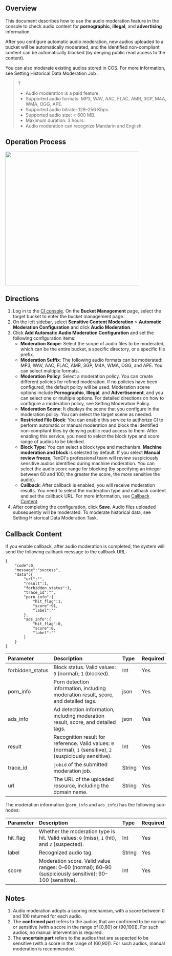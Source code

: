 ## Overview

This document describes how to use the audio moderation feature in the console to check audio content for **pornographic**, **illegal**, and **advertising** information.

After you configure automatic audio moderation, new audios uploaded to a bucket will be automatically moderated, and the identified non-compliant content can be automatically blocked (by denying public read access to the content).

You can also moderate existing audios stored in COS. For more information, see Setting Historical Data Moderation Job .

>?
>- Audio moderation is a paid feature.
>- Supported audio formats: MP3, WAV, AAC, FLAC, AMR, 3GP, M4A, WMA, OGG, APE.
>- Supported audio bitrate: 128–256 Kbps.
>- Supported audio size: < 600 MB.
>- Maximum duration: 3 hours.
>- Audio moderation can recognize Mandarin and English.
>

## Operation Process
<img style="width:418px; max-width: inherit;" src="https://staticintl.cloudcachetci.com/yehe/backend-news/3YaP402_PRELIM__%E6%95%B0%E6%8D%AE%E4%B8%87%E8%B1%A1_%E4%BA%A7%E5%93%81%E7%9B%AE%E5%BD%95_%E4%B8%AD%E8%AF%91%E8%8B%B1_EN-US-1.png" />


## Directions

1. Log in to the [CI console](https://console.cloud.tencent.com/ci). On the **Bucket Management** page, select the target bucket to enter the bucket management page.
2. On the left sidebar, select **Sensitive Content Moderation** > **Automatic Moderation Configuration** and click **Audio Moderation**.
3. Click **Add Automatic Audio Moderation Configuration** and set the following configuration items:
   - **Moderation Scope**: Select the scope of audio files to be moderated, which can be the entire bucket, a specific directory, or a specific file prefix.
   - **Moderation Suffix**: The following audio formats can be moderated: MP3, WAV, AAC, FLAC, AMR, 3GP, M4A, WMA, OGG, and APE. You can select multiple formats.
   - **Moderation Policy**: Select a moderation policy. You can create different policies for refined moderation. If no policies have been configured, the default policy will be used. Moderation scene options include **Pornographic**, **Illegal**, and **Advertisement**, and you can select one or multiple options. For detailed directions on how to configure a moderation policy, see Setting Moderation Policy.
   - **Moderation Scene**: It displays the scene that you configure in the moderation policy. You can select the target scene as needed.
   - **Restricted File Block**: You can enable this service to authorize CI to perform automatic or manual moderation and block the identified non-compliant files by denying public read access to them. After enabling this service, you need to select the block type and score range of audios to be blocked.
   - **Block Type**: You can select a block type and mechanism. **Machine moderation and block** is selected by default. If you select **Manual review freeze**, TenDI's professional team will review suspiciously sensitive audios identified during machine moderation. You can select the audio score range for blocking (by specifying an integer between 60 and 100; the greater the score, the more sensitive the audio).
   - **Callback**: After callback is enabled, you will receive moderation results. You need to select the moderation type and callback content and set the callback URL. For more information, see [Callback Content](#1).
4. After completing the configuration, click **Save**. Audio files uploaded subsequently will be moderated. To moderate historical data, see Setting Historical Data Moderation Task.

<span id=1></span>
## Callback Content

If you enable callback, after audio moderation is completed, the system will send the following callback message to the callback URL:

```plaintext
{
    "code":0,
    "message":"success",
    "data":{
        "url":"",
        "result":1,
        "forbidden_status":1,
        "trace_id":"",
        "porn_info":{
            "hit_flag":1,
            "score":91,
            "label":""
        },
        "ads_info":{
            "hit_flag":0,
            "score":0,
            "label":""
        }
    }
}
```

| Parameter | Description | Type | Required |
| :--------------- | :------------------------------------------------------ | :----- | :------- |
| forbidden_status | Block status. Valid values: `0` (normal); `1` (blocked).                  | Int    | Yes       |
| porn_info        | Porn detection information, including moderation result, score, and detailed tags.            | json   | Yes       |
| ads_info         | Ad detection information, including moderation result, score, and detailed tags.        | json   | Yes       |
| result           | Recognition result for reference. Valid values: `0` (normal), `1` (sensitive), `2` (suspiciously sensitive). | Int    | Yes       |
| trace_id         | `jobid` of the submitted moderation job.                                       | String | Yes       |
| url              | The URL of the uploaded resource, including the domain name.                             | String | Yes       |

The moderation information (`porn_info` and `ads_info`) has the following sub-nodes:

| Parameter | Description | Type | Required |
| :------- | :----------------------------------------------------------- | :----- | :------- |
| hit_flag | Whether the moderation type is hit. Valid values: `0` (miss), `1` (hit), and `2` (suspected). | Int    | Yes       |
| label    | Recognized audio tag.                                             | String | Yes       |
| score    | Moderation score. Valid value ranges: 0–60 (normal); 60–90 (suspiciously sensitive); 90–100 (sensitive). | Int    | Yes       |


## Notes

1. Audio moderation adopts a scoring mechanism, with a score between 0 and 100 returned for each audio.
2. The **confirmed part** refers to the audios that are confirmed to be normal or sensitive (with a score in the range of [0,60] or (90,100]). For such audios, no manual intervention is required.
3. The **uncertain part** refers to the audios that are suspected to be sensitive (with a score in the range of (60,90]). For such audios, manual moderation is recommended.
